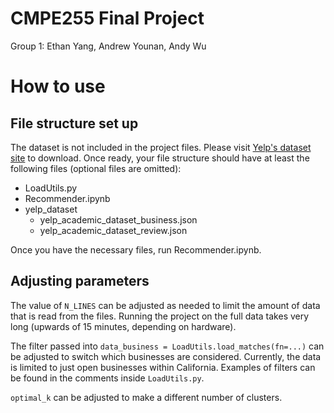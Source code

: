 # CMPE255 Final Project
Group 1: Ethan Yang, Andrew Younan, Andy Wu

# How to use

## File structure set up
The dataset is not included in the project files. Please visit [Yelp's dataset site](https://www.yelp.com/dataset) to download.
Once ready, your file structure should have at least the following files (optional files are omitted):

- LoadUtils.py
- Recommender.ipynb
- yelp_dataset
  - yelp_academic_dataset_business.json
  - yelp_academic_dataset_review.json

Once you have the necessary files, run Recommender.ipynb.

## Adjusting parameters
The value of `N_LINES` can be adjusted as needed to limit the amount of data that is read from the files.
Running the project on the full data takes very long (upwards of 15 minutes, depending on hardware).

The filter passed into `data_business = LoadUtils.load_matches(fn=...)` can be adjusted to switch which businesses are considered.
Currently, the data is limited to just open businesses within California.
Examples of filters can be found in the comments inside `LoadUtils.py`.

`optimal_k` can be adjusted to make a different number of clusters.
